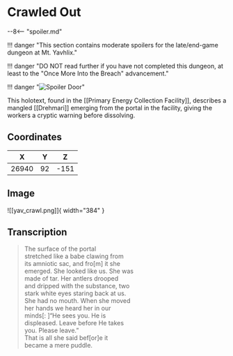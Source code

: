 # Crawled Out

--8<-- "spoiler.md"

!!! danger "This section contains moderate spoilers for the late/end-game dungeon at Mt. Yavhlix."

!!! danger "DO NOT read further if you have not completed this dungeon, at least to the "Once More Into the Breach" advancement."

!!! danger "![Spoiler Door](/assets/img/spoiler_door.png)"

This holotext, found in the [[Primary Energy Collection Facility]], describes a mangled [[Drehmari]] emerging from the portal in the facility, giving the workers a cryptic warning before dissolving.

## Coordinates
| **X** | **Y** | **Z** |
| :---: | :---: | :---: |
| 26940 |  92   | -151  |

## Image

![[yav_crawl.png]]{ width="384" }

## Transcription
> The surface of the portal <br>
stretched like a babe clawing from <br>
its amniotic sac, and fro[m] it she <br>
emerged. She looked like us. She was <br>
made of tar. Her antlers drooped <br>
and dripped with the substance, two <br>
stark white eyes staring back at us. <br>
She had no mouth. When she moved <br>
her hands we heard her in our <br>
minds[: ]“He sees you. He is <br>
displeased. Leave before He takes <br>
you. Please leave.” <br>
That is all she said bef[or]e it <br>
became a mere puddle.
